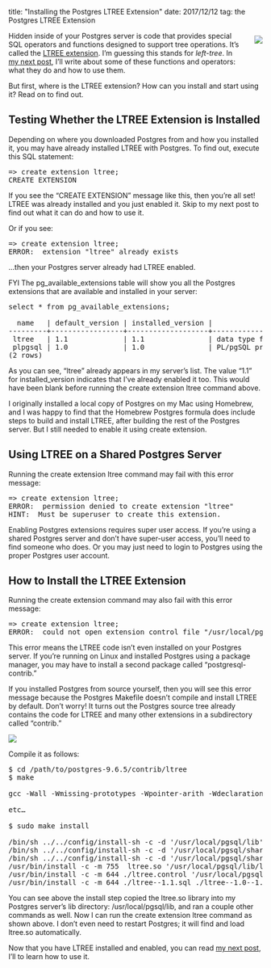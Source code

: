 title: "Installing the Postgres LTREE Extension"
date: 2017/12/12
tag: the Postgres LTREE Extension

<div style="float: right; padding: 8px 0px 40px 30px; text-align: center; line-height:18px">
  <img src="http://patshaughnessy.net/assets/2017/12/12/tree2.jpg">
</div>

Hidden inside of your Postgres server is code that provides special SQL
operators and functions designed to support tree operations. It’s called the
[LTREE extension](https://www.postgresql.org/docs/current/static/ltree.html).
I’m guessing this stands for _left-tree_. In [my next
post](http://patshaughnessy.net/2017/12/13/saving-a-tree-in-postgres-using-ltree), I’ll
write about some of these functions and operators: what they do and how to use
them.

But first, where is the LTREE extension? How can you install and start using it? Read on to
find out.

## Testing Whether the LTREE Extension is Installed

Depending on where you downloaded Postgres from and how you installed it, you
may have already installed LTREE with Postgres. To find out, execute this SQL
statement:

<pre>
=> create extension ltree;
CREATE EXTENSION
</pre>

If you see the “CREATE EXTENSION” message like this, then you’re all set! LTREE
was already installed and you just enabled it. Skip to my next post to find out
what it can do and how to use it.

Or if you see:

<pre>
=> create extension ltree;
ERROR:  extension "ltree" already exists
</pre>

…then your Postgres server already had LTREE enabled.

FYI The <span class="code">pg_available_extensions</span> table will show you
all the Postgres extensions that are available and installed in your server:

<pre>
select * from pg_available_extensions;

  name   | default_version | installed_version |                     comment
---------+-----------------+-------------------+-------------------------------------------------
 ltree   | 1.1             | 1.1               | data type for hierarchical tree-like structures
 plpgsql | 1.0             | 1.0               | PL/pgSQL procedural language
(2 rows)
</pre>

As you can see, “ltree” already appears in my server’s list. The value “1.1”
for <span class="code">installed_version</span> indicates that I’ve already
enabled it too. This would have been blank before running the <span
class="code">create extension ltree</span> command above.

I originally installed a local copy of Postgres on my Mac using Homebrew, and I
was happy to find that the Homebrew Postgres formula does include steps to
build and install LTREE, after building the rest of the Postgres server. But I
still needed to enable it using <span class="code">create extension</span>.

## Using LTREE on a Shared Postgres Server

Running the <span class="code">create extension ltree</span> command may fail
with this error message:

<pre>
=> create extension ltree;
ERROR:  permission denied to create extension "ltree"
HINT:  Must be superuser to create this extension.
</pre>

Enabling Postgres extensions requires super user access. If you’re using a
shared Postgres server and don’t have super-user access, you’ll need to find
someone who does. Or you may just need to login to Postgres using the proper
Postgres user account.

## How to Install the LTREE Extension

Running the <span class="code">create extension</span> command may also fail
with this error message:

<pre>
=> create extension ltree;
ERROR:  could not open extension control file "/usr/local/pgsql/share/extension/ltree.control": No such file or directory
</pre>

This error means the LTREE code isn’t even installed on your Postgres server.
If you’re running on Linux and installed Postgres using a package manager, you
may have to install a second package called “postgresql-contrib.”

If you installed Postgres from source yourself, then you will see this error
message because the Postgres Makefile doesn’t compile and install LTREE by
default. Don’t worry! It turns out the Postgres source tree already contains
the code for LTREE and many other extensions in a subdirectory called
“contrib.”

<img src="http://patshaughnessy.net/assets/2017/12/12/ltree-source.png">

Compile it as follows:

<pre>
$ cd /path/to/postgres-9.6.5/contrib/ltree
$ make

gcc -Wall -Wmissing-prototypes -Wpointer-arith -Wdeclaration-after-statement -Wendif-labels -Wmissing-format-attribute -Wformat-security -fno-strict-aliasing -fwrapv -Wno-unused-command-line-argument -O2  -DLOWER_NODE -I. -I. -I../../src/include   -c -o ltree_io.o ltree_io.c

etc…

$ sudo make install

/bin/sh ../../config/install-sh -c -d '/usr/local/pgsql/lib'
/bin/sh ../../config/install-sh -c -d '/usr/local/pgsql/share/extension'
/bin/sh ../../config/install-sh -c -d '/usr/local/pgsql/share/extension'
/usr/bin/install -c -m 755  ltree.so '/usr/local/pgsql/lib/ltree.so'
/usr/bin/install -c -m 644 ./ltree.control '/usr/local/pgsql/share/extension/'
/usr/bin/install -c -m 644 ./ltree--1.1.sql ./ltree--1.0--1.1.sql ./ltree--unpackaged--1.0.sql  ‘/usr/local/pgsql/share/extension/'
</pre>

You can see above the install step copied the ltree.so library into my Postgres
server’s lib directory: /usr/local/pgsql/lib, and ran a couple other commands
as well. Now I can run the <span class="code">create extension ltree</span>
command as shown above. I don’t even need to restart Postgres; it will find and
load ltree.so automatically.

Now that you have LTREE installed and enabled, you can read [my next
post](http://patshaughnessy.net/2017/12/13/saving-a-tree-in-postgres-using-ltree), I’ll
to learn how to use it.
